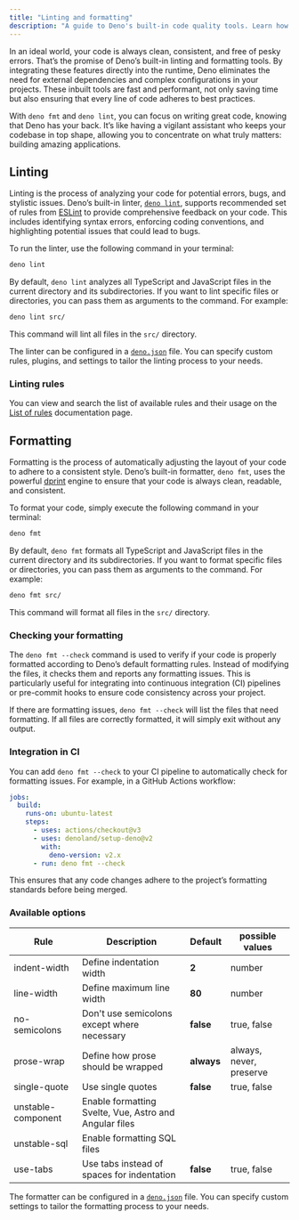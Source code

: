 ```yaml
---
title: "Linting and formatting"
description: "A guide to Deno's built-in code quality tools. Learn how to use deno lint and deno fmt commands, configure rules, integrate with CI/CD pipelines, and maintain consistent code style across your projects."
---
```


In an ideal world, your code is always clean, consistent, and free of pesky
errors. That’s the promise of Deno’s built-in linting and formatting tools. By
integrating these features directly into the runtime, Deno eliminates the need
for external dependencies and complex configurations in your projects. These
inbuilt tools are fast and performant, not only saving time but also ensuring
that every line of code adheres to best practices.

With `deno fmt` and `deno lint`, you can focus on writing great code, knowing
that Deno has your back. It’s like having a vigilant assistant who keeps your
codebase in top shape, allowing you to concentrate on what truly matters:
building amazing applications.

## Linting

Linting is the process of analyzing your code for potential errors, bugs, and
stylistic issues. Deno’s built-in linter,
[`deno lint`](/runtime/reference/cli/linter/), supports recommended set of rules
from [ESLint](https://eslint.org/) to provide comprehensive feedback on your
code. This includes identifying syntax errors, enforcing coding conventions, and
highlighting potential issues that could lead to bugs.

To run the linter, use the following command in your terminal:

```bash
deno lint
```

By default, `deno lint` analyzes all TypeScript and JavaScript files in the
current directory and its subdirectories. If you want to lint specific files or
directories, you can pass them as arguments to the command. For example:

```bash
deno lint src/
```

This command will lint all files in the `src/` directory.

The linter can be configured in a
[`deno.json`](/runtime/fundamentals/configuration/) file. You can specify custom
rules, plugins, and settings to tailor the linting process to your needs.

### Linting rules

You can view and search the list of available rules and their usage on the
[List of rules](/lint/) documentation page.

## Formatting

Formatting is the process of automatically adjusting the layout of your code to
adhere to a consistent style. Deno’s built-in formatter, `deno fmt`, uses the
powerful [dprint](https://dprint.dev/) engine to ensure that your code is always
clean, readable, and consistent.

To format your code, simply execute the following command in your terminal:

```bash
deno fmt
```

By default, `deno fmt` formats all TypeScript and JavaScript files in the
current directory and its subdirectories. If you want to format specific files
or directories, you can pass them as arguments to the command. For example:

```bash
deno fmt src/
```

This command will format all files in the `src/` directory.

### Checking your formatting

The `deno fmt --check` command is used to verify if your code is properly
formatted according to Deno’s default formatting rules. Instead of modifying the
files, it checks them and reports any formatting issues. This is particularly
useful for integrating into continuous integration (CI) pipelines or pre-commit
hooks to ensure code consistency across your project.

If there are formatting issues, `deno fmt --check` will list the files that need
formatting. If all files are correctly formatted, it will simply exit without
any output.

### Integration in CI

You can add `deno fmt --check` to your CI pipeline to automatically check for
formatting issues. For example, in a GitHub Actions workflow:

```yaml
jobs:
  build:
    runs-on: ubuntu-latest
    steps:
      - uses: actions/checkout@v3
      - uses: denoland/setup-deno@v2
        with:
          deno-version: v2.x
      - run: deno fmt --check
```

This ensures that any code changes adhere to the project’s formatting standards
before being merged.

### Available options

| Rule               | Description                                            | Default    | possible values         |
| ------------------ | ------------------------------------------------------ | ---------- | ----------------------- |
| indent-width       | Define indentation width                               | **2**      | number                  |
| line-width         | Define maximum line width                              | **80**     | number                  |
| no-semicolons      | Don't use semicolons except where necessary            | **false**  | true, false             |
| prose-wrap         | Define how prose should be wrapped                     | **always** | always, never, preserve |
| single-quote       | Use single quotes                                      | **false**  | true, false             |
| unstable-component | Enable formatting Svelte, Vue, Astro and Angular files |            |                         |
| unstable-sql       | Enable formatting SQL files                            |            |                         |
| use-tabs           | Use tabs instead of spaces for indentation             | **false**  | true, false             |

The formatter can be configured in a
[`deno.json`](/runtime/fundamentals/configuration/#formatting) file. You can
specify custom settings to tailor the formatting process to your needs.
